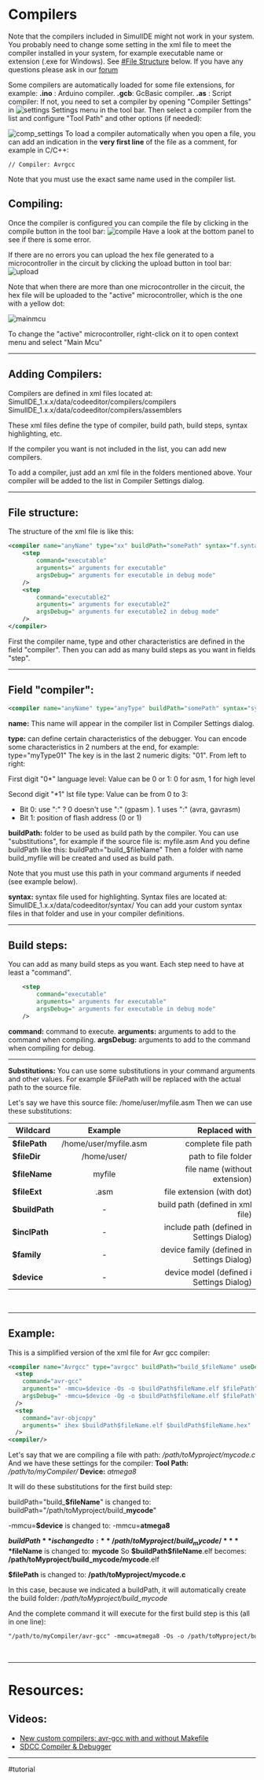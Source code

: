 # Compilers

Note that the compilers included in SimulIDE might not work in your system.
You probably need to change some setting in the xml file to meet the compiler installed in your system, for example executable name or extension (.exe for Windows). 
See [#File Structure](#File%20Structure) below.
If you have any questions please ask in our [forum](https://simulide.forumotion.com/)

Some compilers are automatically loaded for some file extensions, for example:
**.ino** : Arduino compiler.
**.gcb**: GcBasic compiler.
**.as** : Script compiler: 
If not, you need to set a compiler by opening "Compiler Settings" in ![settings](settings.svg) Settings menu in the tool bar.
Then select a compiler from the list and configure "Tool Path" and other options (if needed):

![comp_settings](comp_settings.png)
To load a compiler automatically when you open a file, you can add an indication in the **very first line** of the file as a comment, for example in C/C++:

```
// Compiler: Avrgcc
```

Note that you must use the exact same name used in the compiler list.

## Compiling:

Once the compiler is configured you can compile the file by clicking in the compile button in the tool bar: ![compile](compile.svg) 
Have a look at the bottom panel to see if there is some error.

If there are no errors you can upload the hex file generated to a microcontroller in the circuit by clicking the upload button in tool bar: ![upload](upload.svg) 

Note that when there are more than one microcontroller in the circuit, the hex file will be uploaded to the "active" microcontroller, which is the one with a yellow dot:

![mainmcu](mainmcu.png)

To change the "active" microcontroller, right-click on it to open context menu and select "Main Mcu"
<br>

---

## Adding Compilers:

Compilers are defined in xml files located at:
SimulIDE_1.x.x/data/codeeditor/compilers/compilers
SimulIDE_1.x.x/data/codeeditor/compilers/assemblers

These xml files define the type of compiler, build path, build steps, syntax highlighting, etc.

If the compiler you want is not included in the list, you can add new compilers.

To add a compiler, just add an xml file in the folders mentioned above.
Your compiler will be added to the list in Compiler Settings dialog.
<br>

---

## File structure:

The structure of the xml file is like this:

```xml
<compiler name="anyName" type="xx" buildPath="somePath" syntax="f.syntax" >
    <step 
        command="executable"
        arguments=" arguments for executable"
        argsDebug=" arguments for executable in debug mode"
    />
    <step 
        command="executable2"
        arguments=" arguments for executable2"
        argsDebug=" arguments for executable2 in debug mode"
    />
</compiler>
```

First the compiler name, type and other characteristics are defined in the field "compiler".
Then you can add as many build steps as you want in fields "step".
<br>

---

## Field "compiler":

```xml
<compiler name="anyName" type="anyType" buildPath="somePath" syntax="syntaxFile" >
```

**name:** This name will appear in the compiler list in Compiler Settings dialog.

**type:** can define certain characteristics of the debugger.
You can encode some characteristics in 2 numbers at the end, for example: type="myType01"
The key is in the last 2 numeric digits: "01".
From left to right:

First digit "0*" language level:
Value can be 0 or 1: 0 for asm, 1 for high level

Second digit "*1" lst file type:
Value can be from 0 to 3:
- Bit 0: use ":" ?
        0 doesn't use ":" (gpasm ).
        1 uses ":" (avra, gavrasm)
- Bit 1: position of flash address (0 or 1)


**buildPath:** folder to be used as build path by the compiler.
You can use "substitutions", for example if the source file is: myfile.asm
And you define buildPath like this: buildPath="build_$fileName"
Then a folder with name build_myfile will be created and used as build path.

Note that you must use this path in your command arguments if needed  (see example below).

**syntax:** syntax file used for highlighting.
Syntax files are located at: SimulIDE_1.x.x/data/codeeditor/syntax/
You can add your custom syntax files in that folder and use in your compiler definitions.
<br>

---

## Build steps:

You can add as many build steps as you want.
Each step need to have at least a "command".

```xml
    <step 
        command="executable"
        arguments=" arguments for executable"
        argsDebug=" arguments for executable in debug mode"
    />
```

**command:** command to execute.
**arguments:** arguments to add to the command when compiling.
**argsDebug:** arguments to add to the command when compiling for debug.
<br>

---

**Substitutions:**
You can use some substitutions in your command arguments and other values.
For example $FilePath will be replaced with the actual path to the source file.

Let's say we have this source file: /home/user/myfile.asm
Then we can use these substitutions:

| Wildcard        | Example               |              Replaced with |
|-----------------|:---------------------:|---------------------------:|
| **\$filePath**  | /home/user/myfile.asm |        complete file path  |
| **\$fileDir**   | /home/user/           |        path to file folder |
| **\$fileName**  | myfile         |     file name (without extension) |
| **\$fileExt**   | .asm           |         file extension (with dot) |
| **\$buildPath** | - |               build path (defined in xml file) |
| **\$inclPath**  | - |      include path (defined in Settings Dialog) |
| **\$family**    | - |     device family (defined in Settings Dialog) |
| **\$device**    | - |       device model (defined i Settings Dialog) |
<br>

---

## Example:

This is a simplified version of the xml file for Avr gcc compiler:
```xml
<compiler name="Avrgcc" type="avrgcc" buildPath="build_$fileName" useDevice="true">
  <step 
    command="avr-gcc"
    arguments=" -mmcu=$device -Os -o $buildPath$fileName.elf $filePath"
    argsDebug=" -mmcu=$device -Og -o $buildPath$fileName.elf $filePath"
  />
  <step 
    command="avr-objcopy"
    arguments=" ihex $buildPath$fileName.elf $buildPath$fileName.hex"
  />
<compiler/>
```

Let's say that we are compiling a file with path: */path/toMyproject/mycode.c*
And we have these settings for the compiler:
**Tool Path:** */path/to/myCompiler/*
**Device:**  *atmega8*

It will do these substitutions for the first build step:

buildPath="build\_**$fileName**" is changed to: buildPath="/path/toMyproject/build_**mycode**"

-mmcu=**$device**  is changed to: -mmcu=**atmega8** 

**$buildPath** is changed to: **/path/toMyproject/build_mycode/**
**$fileName** is changed to: **mycode**
So **\$buildPath$fileName**.elf  becomes: **/path/toMyproject/build_mycode/mycode**.elf

**$filePath** is changed to: **/path/toMyproject/mycode.c**
<br>

In this case, because we indicated a buildPath, it will automatically create the build folder: 
*/path/toMyproject/build_mycode*

And the complete command it will execute for the first build step is this (all in one line):

```xml
"/path/to/myCompiler/avr-gcc" -mmcu=atmega8 -Os -o /path/toMyproject/build_mycode/mycode.elf "/path/toMyproject/mycode.c"
```
<br>

---

# Resources:

## Videos:
- [New custom compilers: avr-gcc with and without Makefile](https://www.youtube.com/watch?v=BHAbOa2GAIs)
- [SDCC Compiler & Debugger](https://www.youtube.com/watch?v=tnMongIYvsA)

---

#tutorial